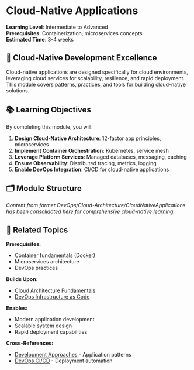 # Cloud-Native Applications

**Learning Level**: Intermediate to Advanced  
**Prerequisites**: Containerization, microservices concepts  
**Estimated Time**: 3-4 weeks  

## 🎯 Cloud-Native Development Excellence

Cloud-native applications are designed specifically for cloud environments, leveraging cloud services for scalability, resilience, and rapid deployment. This module covers patterns, practices, and tools for building cloud-native solutions.

## 📚 Learning Objectives

By completing this module, you will:

1. **Design Cloud-Native Architecture**: 12-factor app principles, microservices
2. **Implement Container Orchestration**: Kubernetes, service mesh
3. **Leverage Platform Services**: Managed databases, messaging, caching
4. **Ensure Observability**: Distributed tracing, metrics, logging
5. **Enable DevOps Integration**: CI/CD for cloud-native applications

## 🗂️ Module Structure

*Content from former DevOps/Cloud-Architecture/CloudNativeApplications has been consolidated here for comprehensive cloud-native learning.*

## 🔗 Related Topics

**Prerequisites:**

- Container fundamentals (Docker)
- Microservices architecture
- DevOps practices

**Builds Upon:**

- [Cloud Architecture Fundamentals](../01_Cloud-Fundamentals/)
- [DevOps Infrastructure as Code](../../04_DevOps/02_Infrastructure-as-Code/)

**Enables:**

- Modern application development
- Scalable system design
- Rapid deployment capabilities

**Cross-References:**

- [Development Approaches](../../01_Development/18_Development-Approaches/) - Application patterns
- [DevOps CI/CD](../../04_DevOps/01_CI-CD-Fundamentals/) - Deployment automation

